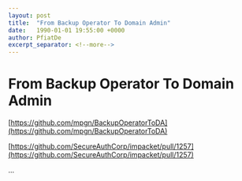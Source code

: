 ```yaml
---
layout: post
title:  "From Backup Operator To Domain Admin"
date:   1990-01-01 19:55:00 +0000
author: PfiatDe
excerpt_separator: <!--more-->
---
```


# From Backup Operator To Domain Admin

[https://github.com/mpgn/BackupOperatorToDA](https://github.com/mpgn/BackupOperatorToDA)

[https://github.com/SecureAuthCorp/impacket/pull/1257](https://github.com/SecureAuthCorp/impacket/pull/1257)

...
<!--more-->
